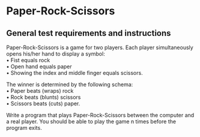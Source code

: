 # Paper-Rock-Scissors

General test requirements and instructions
-------------------------------------------
 
Paper-Rock-Scissors is a game for two players.
Each player simultaneously opens his/her hand to display a symbol:  
• Fist equals rock  
• Open hand equals paper  
• Showing the index and middle finger equals scissors.    

The winner is determined by the following schema:  
• Paper beats (wraps) rock  
• Rock beats (blunts) scissors  
• Scissors beats (cuts) paper.    

Write a program that plays Paper-Rock-Scissors between the computer and a real player. 
You should be able to play the game n times before the program exits. 
